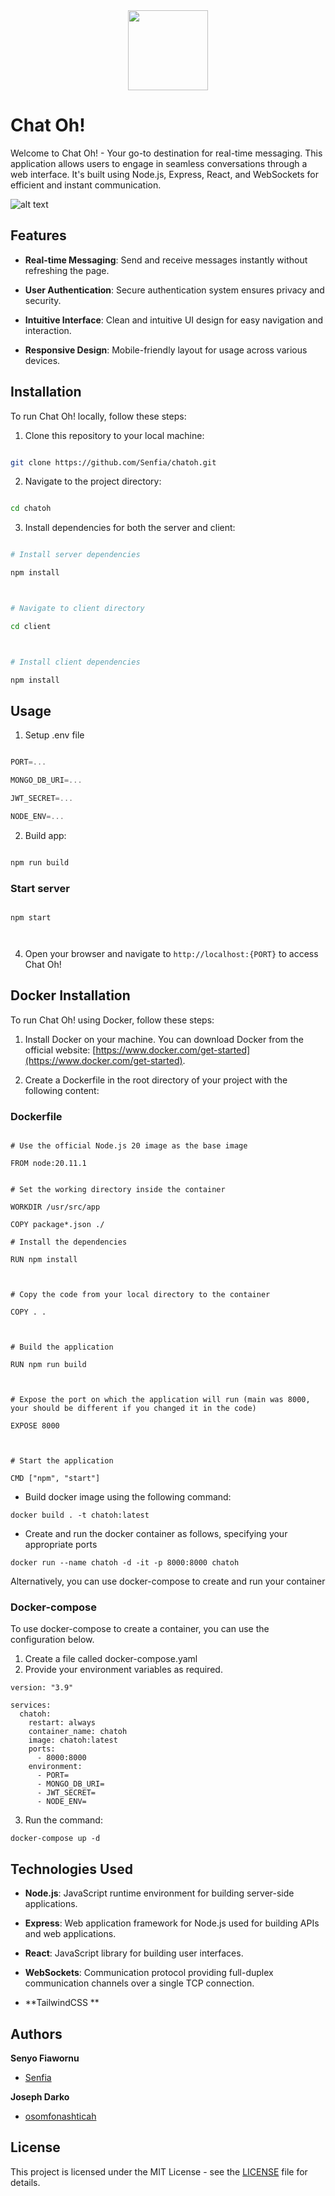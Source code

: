 <div align="center" width="100%">
    <img src="./frontend/public/logo.png" width="128" alt="" />
</div>

# Chat Oh!

Welcome to Chat Oh! - Your go-to destination for real-time messaging. This application allows users to engage in seamless conversations through a web interface. It's built using Node.js, Express, React, and WebSockets for efficient and instant communication.

![alt text](https://github.com/Senfia/chatoh/blob/main/chatoh-mockup-.png?raw=true)

## Features

- **Real-time Messaging**: Send and receive messages instantly without refreshing the page.

- **User Authentication**: Secure authentication system ensures privacy and security.

- **Intuitive Interface**: Clean and intuitive UI design for easy navigation and interaction.

- **Responsive Design**: Mobile-friendly layout for usage across various devices.

## Installation

To run Chat Oh! locally, follow these steps:

1. Clone this repository to your local machine:

```bash

git clone https://github.com/Senfia/chatoh.git

```

2. Navigate to the project directory:

```bash

cd chatoh

```

3. Install dependencies for both the server and client:

```bash

# Install server dependencies

npm install



# Navigate to client directory

cd client



# Install client dependencies

npm install

```

## Usage

1. Setup .env file

```js

PORT=...

MONGO_DB_URI=...

JWT_SECRET=...

NODE_ENV=...

```

2. Build app:

```bash

npm run build

```

### Start server

```

npm start



```

4. Open your browser and navigate to `http://localhost:{PORT}` to access Chat Oh!

## Docker Installation

To run Chat Oh! using Docker, follow these steps:

1. Install Docker on your machine. You can download Docker from the official website: [https://www.docker.com/get-started](https://www.docker.com/get-started).

2. Create a Dockerfile in the root directory of your project with the following content:

### Dockerfile

```

# Use the official Node.js 20 image as the base image

FROM node:20.11.1


# Set the working directory inside the container

WORKDIR /usr/src/app

COPY package*.json ./

# Install the dependencies

RUN npm install



# Copy the code from your local directory to the container

COPY . .



# Build the application

RUN npm run build



# Expose the port on which the application will run (main was 8000, your should be different if you changed it in the code)

EXPOSE 8000



# Start the application

CMD ["npm", "start"]

```

- Build docker image using the following command:

```
docker build . -t chatoh:latest
```

- Create and run the docker container as follows, specifying your appropriate ports

```
docker run --name chatoh -d -it -p 8000:8000 chatoh
```

Alternatively, you can use docker-compose to create and run your container

### Docker-compose

To use docker-compose to create a container, you can use the configuration below.

1. Create a file called docker-compose.yaml
2. Provide your environment variables as required.

```
version: "3.9"

services:
  chatoh:
    restart: always
    container_name: chatoh
    image: chatoh:latest
    ports:
      - 8000:8000
    environment:
      - PORT=
      - MONGO_DB_URI=
      - JWT_SECRET=
      - NODE_ENV=
```

3. Run the command:

```
docker-compose up -d
```

## Technologies Used

- **Node.js**: JavaScript runtime environment for building server-side applications.

- **Express**: Web application framework for Node.js used for building APIs and web applications.

- **React**: JavaScript library for building user interfaces.

- **WebSockets**: Communication protocol providing full-duplex communication channels over a single TCP connection.

- **TailwindCSS **

## Authors

**Senyo Fiawornu**

- [Senfia](https://github.com/Senfia)

**Joseph Darko**

- [osomfonashticah](https://github.com/osomfonashticah)

## License

This project is licensed under the MIT License - see the [LICENSE](LICENSE) file for details.
